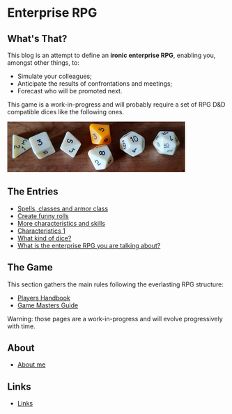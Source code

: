 # Enterprise RPG

## What's That?

This blog is an attempt to define an **ironic enterprise RPG**, enabling you, amongst other things, to:

* Simulate your colleagues;
* Anticipate the results of confrontations and meetings;
* Forecast who will be promoted next.

This game is a work-in-progress and will probably require a set of RPG D&D compatible dices like the following ones.

![dices](images/dice.png)

## The Entries

* [Spells, classes and armor class](2020/202008.md#006)
* [Create funny rolls](2020/202008.md#005)
* [More characteristics and skills](2020/202008.md#004)
* [Characteristics 1](2020/202008.md#003)
* [What kind of dice?](2020/202008.md#002)
* [What is the enterprise RPG you are talking about?](2020/202008.md#001)
  
## The Game

This section gathers the main rules following the everlasting RPG structure:

* [Players Handbook](manuals/players.md)
* [Game Masters Guide](manuals/gms.md)

Warning: those pages are a work-in-progress and will evolve progressively with time.

## About

* [About me](about.md)

## Links

* [Links](links.md)

